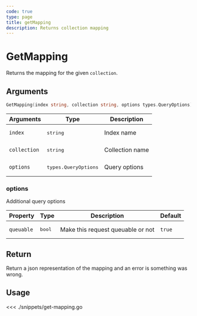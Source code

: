 ```yaml
---
code: true
type: page
title: getMapping
description: Returns collection mapping
---
```


# GetMapping

Returns the mapping for the given `collection`.

## Arguments

```go
GetMapping(index string, collection string, options types.QueryOptions) (json.RawMessage, error)
```

| Arguments    | Type               | Description     |
| ------------ | ------------------ | --------------- |
| `index`      | <pre>string</pre>             | Index name      |
| `collection` | <pre>string</pre>             | Collection name |
| `options`    | <pre>types.QueryOptions</pre> | Query options   |

### **options**

Additional query options

| Property   | Type | Description                       | Default |
| ---------- | ---- | --------------------------------- | ------- |
| `queuable` | <pre>bool</pre> | Make this request queuable or not | `true`  |

## Return

Return a json representation of the mapping and an error is something was wrong.

## Usage

<<< ./snippets/get-mapping.go
